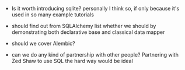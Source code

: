 - Is it worth introducing sqlite? personally I think so, if only because it's
  used in so many example tutorials

- should find out from SQLAlchemy list whether we should by demonstrating
  both declarative base and classical data mapper

- should we cover Alembic?

- can we do any kind of partnership with other people? Partnering with Zed Shaw to
  use SQL the hard way would be ideal
  
